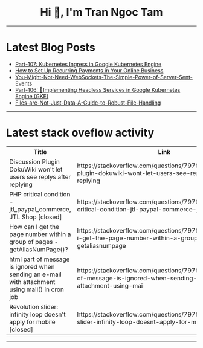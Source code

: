 <h1 align="center">Hi 👋, I'm Tran Ngoc Tam</h1>

---

# Latest Blog Posts 
<!-- BLOG-POST-LIST:START -->
- [Part-107: Kubernetes Ingress in Google Kubernetes Engine](https://dev.to/latchudevops/part-107-kubernetes-ingress-in-google-kubernetes-engine-121f)
- [How to Set Up Recurring Payments in Your Online Business](https://dev.to/flutterwaveeng/how-to-set-up-recurring-payments-in-your-online-business-b6k)
- [You-Might-Not-Need-WebSockets-The-Simple-Power-of-Server-Sent-Events](https://dev.to/member_06022d8b/you-might-not-need-websockets-the-simple-power-of-server-sent-events-1ln4)
- [Part-106: 🚀Implementing Headless Services in Google Kubernetes Engine &lpar;GKE&rpar;](https://dev.to/latchudevops/part-106-implementing-headless-services-in-google-kubernetes-engine-gke-2690)
- [Files-are-Not-Just-Data-A-Guide-to-Robust-File-Handling](https://dev.to/member_f8c307c5/files-are-not-just-data-a-guide-to-robust-file-handling-1o3l)
<!-- BLOG-POST-LIST:END -->

---

# Latest stack oveflow activity
<table>
  <tr><th>Title</th><th>Link</th></tr>
  <!-- STACKOVERFLOW:START --><tr><td>Discussion Plugin DokuWiki won&#39;t let users see replys after replying</td><td>https://stackoverflow.com/questions/79781504/discussion-plugin-dokuwiki-wont-let-users-see-replys-after-replying</td></tr><tr><td>PHP critical condition - jtl_paypal_commerce, JTL Shop [closed]</td><td>https://stackoverflow.com/questions/79781431/php-critical-condition-jtl-paypal-commerce-jtl-shop</td></tr><tr><td>How can I get the page number within a group of pages - getAliasNumPage&lpar;&rpar;?</td><td>https://stackoverflow.com/questions/79781426/how-can-i-get-the-page-number-within-a-group-of-pages-getaliasnumpage</td></tr><tr><td>html part of message is ignored when sending an e-mail with attachment using mail&lpar;&rpar; in cron job</td><td>https://stackoverflow.com/questions/79781374/html-part-of-message-is-ignored-when-sending-an-e-mail-with-attachment-using-mai</td></tr><tr><td>Revolution slider: infinity loop doesn&#39;t apply for mobile [closed]</td><td>https://stackoverflow.com/questions/79781143/revolution-slider-infinity-loop-doesnt-apply-for-mobile</td></tr><!-- STACKOVERFLOW:END -->
</table>

---


